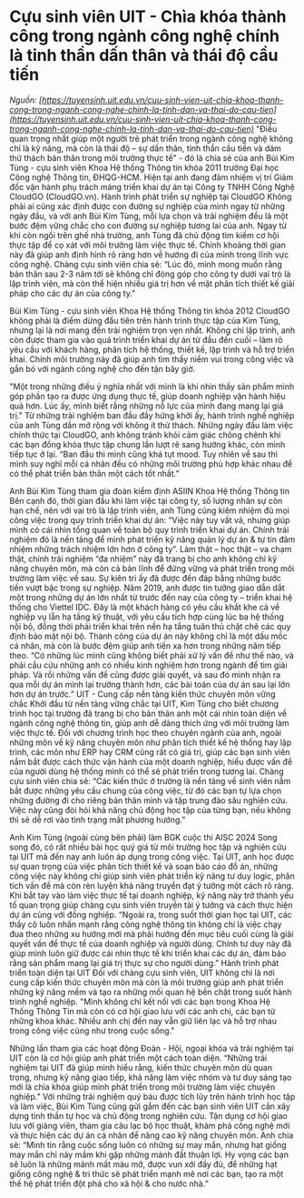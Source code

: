 # Cựu sinh viên UIT - Chìa khóa thành công trong ngành công nghệ chính là tinh thần dấn thân và thái độ cầu tiến
_Nguồn: [https://tuyensinh.uit.edu.vn/cuu-sinh-vien-uit-chia-khoa-thanh-cong-trong-nganh-cong-nghe-chinh-la-tinh-dan-va-thai-do-cau-tien](https://tuyensinh.uit.edu.vn/cuu-sinh-vien-uit-chia-khoa-thanh-cong-trong-nganh-cong-nghe-chinh-la-tinh-dan-va-thai-do-cau-tien)_
"Điều quan trọng nhất giúp một người trẻ phát triển trong ngành công nghệ không chỉ là kỹ năng, mà còn là thái độ – sự dấn thân, tinh thần cầu tiến và dám thử thách bản thân trong môi trường thực tế" - đó là chia sẻ của anh Bùi Kim Tùng - cựu sinh viên Khoa Hệ thống Thông tin khóa 2011 trường Đại học Công nghệ Thông tin, ĐHQG-HCM. Hiện tại anh đang đảm nhiệm vị trí Giám đốc vận hành phụ trách mảng triển khai dự án tại Công ty TNHH Công Nghệ CloudGO (CloudGO.vn).
Hành trình phát triển sự nghiệp tại CloudGO
Không phải ai cũng xác định được con đường sự nghiệp của mình ngay từ những ngày đầu, và với anh Bùi Kim Tùng, mỗi lựa chọn và trải nghiệm đều là một bước đệm vững chắc cho con đường sự nghiệp tương lai của anh. Ngay từ khi còn ngồi trên ghế nhà trường, anh Tùng đã chủ động tìm kiếm cơ hội thực tập để cọ xát với môi trường làm việc thực tế. Chính khoảng thời gian này đã giúp anh định hình rõ ràng hơn về hướng đi của mình trong lĩnh vực công nghệ. Chàng cựu sinh viên chia sẻ: “Lúc đó, mình mong muốn rằng bản thân sau 2-3 năm tới sẽ không chỉ đóng góp cho công ty dưới vai trò là lập trình viên, mà còn thể hiện nhiều giá trị hơn về mặt phân tích thiết kế giải pháp cho các dự án của công ty."

Bùi Kim Tùng - cựu sinh viên Khoa Hệ thống Thông tin khóa 2012
CloudGO không phải là điểm dừng đầu tiên trên hành trình thực tập của Kim Tùng, nhưng lại là nơi mang đến trải nghiệm trọn vẹn nhất. Không chỉ lập trình, anh còn được tham gia vào quá trình triển khai dự án từ đầu đến cuối – làm rõ yêu cầu với khách hàng, phân tích hệ thống, thiết kế, lập trình và hỗ trợ triển khai. Chính môi trường này đã giúp anh tìm thấy niềm vui trong công việc và gắn bó với ngành công nghệ cho đến tận bây giờ.

"Một trong những điều ý nghĩa nhất với mình là khi nhìn thấy sản phẩm mình góp phần tạo ra được ứng dụng thực tế, giúp doanh nghiệp vận hành hiệu quả hơn. Lúc ấy, mình biết rằng những nỗ lực của mình đang mang lại giá trị."
Từ những trải nghiệm ban đầu đầy hứng khởi ấy, hành trình nghề nghiệp của anh Tùng dần mở rộng với không ít thử thách. Những ngày đầu làm việc chính thức tại CloudGO, anh không tránh khỏi cảm giác chông chênh khi các bạn đồng khóa thực tập chung lần lượt rẽ sang hướng khác, còn mình tiếp tục ở lại. “Ban đầu thì mình cũng khá tụt mood. Tuy nhiên về sau thì mình suy nghĩ mỗi cá nhân đều có những môi trường phù hợp khác nhau để có thể phát triển bản thân một cách tốt nhất.” 

Anh Bùi Kim Tùng tham gia đoàn kiểm định ASIIN Khoa Hệ thống Thông tin
Bên cạnh đó, thời gian đầu khi làm việc tại công ty, số lượng nhân sự còn hạn chế, nên với vai trò là lập trình viên, anh Tùng cũng kiêm nhiệm đủ mọi công việc trong quy trình triển khai dự án: “Việc này tuy vất vả, nhưng giúp mình có cái nhìn tổng quan về toàn bộ quy trình triển khai dự án. Chính trải nghiệm đó là nền tảng để mình phát triển kỹ năng quản lý dự án & tự tin đảm nhiệm những trách nhiệm lớn hơn ở công ty”. Làm thật – học thật – va chạm thật, chính trải nghiệm “đa nhiệm” này đã trang bị cho anh không chỉ kỹ năng chuyên môn, mà còn cả bản lĩnh để đứng vững và phát triển trong môi trường làm việc về sau. 
Sự kiên trì ấy đã được đền đáp bằng những bước tiến vượt bậc trong sự nghiệp. Năm 2019, anh được tin tưởng giao dẫn dắt một trong những dự án lớn nhất từ trước đến nay của công ty – triển khai hệ thống cho Viettel IDC. Đây là một khách hàng có yêu cầu khắt khe cả về nghiệp vụ lẫn hạ tầng kỹ thuật, với yêu cầu tích hợp cùng lúc ba hệ thống nội bộ, đồng thời phải triển khai trên nền hạ tầng tuân thủ chặt chẽ các quy định bảo mật nội bộ. Thành công của dự án này không chỉ là một dấu mốc cá nhân, mà còn là bước đệm giúp anh tiến xa hơn trong những năm tiếp theo. 
“Có những lúc mình cũng không biết phải xử lý vấn đề như thế nào, và phải cầu cứu những anh có nhiều kinh nghiệm hơn trong ngành để tìm giải pháp. Và rồi những vấn đề cũng được giải quyết, và sau đó mình nhận ra qua mỗi dự án mình lại trưởng thành hơn, các bài toán của dự án sau lại lớn hơn dự án trước.”
UIT - Cung cấp nền tảng kiến thức chuyên môn vững chắc
Khởi đầu từ nền tảng vững chắc tại UIT, Kim Tùng cho biết chương trình học tại trường đã trang bị cho bản thân anh một cái nhìn toàn diện về ngành công nghệ thông tin, giúp anh dễ dàng thích ứng với môi trường làm việc thực tế. Đối với chương trình học theo chuyên ngành của anh, ngoài những môn về kỹ năng chuyên môn như phân tích thiết kế hệ thống hay lập trình, các môn như ERP hay CRM cũng rất có giá trị, giúp các bạn sinh viên nắm bắt được cách thức vận hành của một doanh nghiệp, hiểu được vấn đề của người dùng hệ thống mình có thể sẽ phát triển trong tương lai. Chàng cựu sinh viên chia sẻ: “Các kiến thức ở trường là nền tảng về sinh viên nắm bắt được những yêu cầu chung của công việc, từ đó các bạn tự lựa chọn những đường đi cho riêng bản thân mình và tập trung đào sâu nghiên cứu. Việc này cũng đòi hỏi khả năng chủ động học tập của từng bạn, nếu không thì sẽ dễ rơi vào tình trạng mất phương hướng.”

Anh Kim Tùng (ngoài cùng bên phải) làm BGK cuộc thi AISC 2024
Song song đó, có rất nhiều bài học quý giá từ môi trường học tập và nghiên cứu tại UIT mà đến nay anh luôn áp dụng trong công việc. Tại UIT, anh học được sự quan trọng của việc phân tích thiết kế và soạn báo cáo đồ án, những công việc này không chỉ giúp sinh viên phát triển kỹ năng tư duy logic, phân tích vấn đề mà còn rèn luyện khả năng truyền đạt ý tưởng một cách rõ ràng. Khi bắt tay vào làm việc thực tế tại doanh nghiệp, kỹ năng này trở thành yếu tố quan trọng giúp chàng cựu sinh viên truyền tải ý tưởng và cách thực hiện dự án cùng với đồng nghiệp. 
“Ngoài ra, trong suốt thời gian học tại UIT, các thầy cô luôn nhấn mạnh rằng công nghệ thông tin không chỉ là việc chạy đua theo những xu hướng mới mà phải hướng đến mục tiêu cuối cùng là giải quyết vấn đề thực tế của doanh nghiệp và người dùng. Chính tư duy này đã giúp mình luôn giữ được cái nhìn thực tế khi triển khai các dự án, đảm bảo rằng sản phẩm mang lại giá trị thực sự cho người dùng.”
Hành trình phát triển toàn diện tại UIT
Đối với chàng cựu sinh viên, UIT không chỉ là nơi cung cấp kiến thức chuyên môn mà còn là môi trường giúp anh phát triển những kỹ năng mềm và tạo ra những mối quan hệ bền chặt trong suốt hành trình nghề nghiệp. "Mình không chỉ kết nối với các bạn trong Khoa Hệ Thống Thông Tin mà còn có cơ hội giao lưu với các anh chị, các bạn từ những khoa khác. Nhiều anh chị đến nay vẫn giữ liên lạc và hỗ trợ nhau trong công việc cũng như trong cuộc sống."

Những lần tham gia các hoạt động Đoàn - Hội, ngoại khóa và trải nghiệm tại UIT còn là cơ hội giúp anh phát triển một cách toàn diện. “Những trải nghiệm tại UIT đã giúp mình hiểu rằng, kiến thức chuyên môn dù quan trọng, nhưng kỹ năng giao tiếp, khả năng làm việc nhóm và tư duy sáng tạo mới là chìa khóa giúp mình phát triển trong môi trường làm việc chuyên nghiệp."
Với những trải nghiệm quý báu được tích lũy trên hành trình học tập và làm việc, Bùi Kim Tùng cũng gửi gắm đến các bạn sinh viên UIT cần xây dựng tinh thần tự học và chủ động trong nghiên cứu. Tận dụng cơ hội giao lưu với giảng viên, tham gia câu lạc bộ học thuật, khám phá công nghệ mới và thực hiện các dự án cá nhân để nâng cao kỹ năng chuyên môn. Anh chia sẻ: “Mình tin rằng cuộc sống luôn có những sự may mắn, nhưng hạt giống may mắn chỉ nảy mầm khi gặp những mảnh đất thuận lợi. Hy vọng các bạn sẽ luôn là những mảnh mất màu mỡ, được vun xới đầy đủ, để những hạt giống công nghệ & tri thức sẽ phát triển mạnh mẽ nơi các bạn, tạo ra một thế hệ phát triển đột phá cho xã hội & cho nước nhà.”